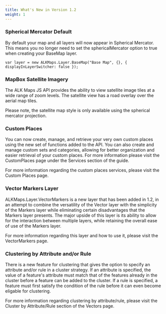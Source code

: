 ```yaml
---
title: What's New in Version 1.2
weight: 1
---
```


### Spherical Mercator Default

By default your map and all layers will now appear in Spherical Mercator. This means you no longer need to set the sphericalMercator option to true when creating your BaseMap layer.

    var layer = new ALKMaps.Layer.BaseMap("Base Map", {}, { displayInLayerSwitcher: false });


### MapBox Satellite Imagery

The ALK Maps JS API provides the ability to view satellite image tiles at a wide range of zoom levels. The satellite view has a road overlay over the aerial map tiles.

Please note, the satellite map style is only available using the spherical mercator projection.

### Custom Places

You can now create, manage, and retrieve your very own custom places using the new set of functions added to the API. You can also create and manage custom sets and categories, allowing for better organization and easier retrieval of your custom places. For more information please visit the CustomPlaces page under the Services section of the guide.

For more information regarding the custom places services, please visit the Custom Places page.

### Vector Markers Layer

ALKMaps.Layer.VectorMarkers is a new layer that has been added in 1.2, in an attempt to combine the versatility of the Vector layer with the simplicity of the Markers layer while eliminating certain disadvantages that the Markers layer presents. The major upside of this layer is its ability to allow for the interaction between multiple layers, while retaining the overall ease of use of the Markers layer.

For more information regarding this layer and how to use it, please visit the VectorMarkers page.

### Clustering by Attribute and/or Rule

There is a new feature for clustering that gives the option to specify an attribute and/or rule in a cluster strategy. If an attribute is specified, the value of a feature's attribute must match that of the features already in the cluster before a feature can be added to the cluster. If a rule is specified, a feature must first satisfy the condition of the rule before it can even become eligable for clustering.

For more information regarding clustering by attribute/rule, please visit the Cluster by Attribute/Rule section of the Vectors page.
